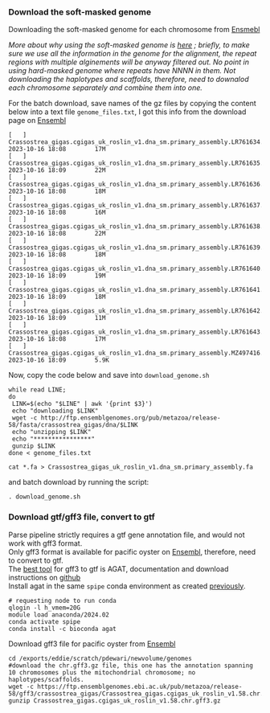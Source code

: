 ### Download the soft-masked genome
Downloading the soft-masked genome for each chromosome from [Ensmebl](http://ftp.ensemblgenomes.org/pub/metazoa/release-58/fasta/crassostrea_gigas/dna/)  

*More about why using the soft-masked genome is [here](https://bioinformatics.stackexchange.com/questions/540/what-ensembl-genome-version-should-i-use-for-alignments-e-g-toplevel-fa-vs-p) ; briefly, to make sure we use all the information in the genome for the alignment,
the repeat regions with multiple alginements will be anyway filtered out. No point in using hard-masked genome where repeats have NNNN in them. Not downloading the haplotypes and scaffolds, therefore, need to downalod each chromosome separately and combine them into one.*  

For the batch download, save names of the gz files by copying the content below into a text file `genome_files.txt`, I got this info from the download page on [Ensembl](http://ftp.ensemblgenomes.org/pub/metazoa/release-58/fasta/crassostrea_gigas/dna/)
```
[   ]   Crassostrea_gigas.cgigas_uk_roslin_v1.dna_sm.primary_assembly.LR761634.1.fa.gz  2023-10-16 18:08        17M
[   ]   Crassostrea_gigas.cgigas_uk_roslin_v1.dna_sm.primary_assembly.LR761635.1.fa.gz  2023-10-16 18:09        22M
[   ]   Crassostrea_gigas.cgigas_uk_roslin_v1.dna_sm.primary_assembly.LR761636.1.fa.gz  2023-10-16 18:08        18M
[   ]   Crassostrea_gigas.cgigas_uk_roslin_v1.dna_sm.primary_assembly.LR761637.1.fa.gz  2023-10-16 18:08        16M
[   ]   Crassostrea_gigas.cgigas_uk_roslin_v1.dna_sm.primary_assembly.LR761638.1.fa.gz  2023-10-16 18:08        22M
[   ]   Crassostrea_gigas.cgigas_uk_roslin_v1.dna_sm.primary_assembly.LR761639.1.fa.gz  2023-10-16 18:08        18M
[   ]   Crassostrea_gigas.cgigas_uk_roslin_v1.dna_sm.primary_assembly.LR761640.1.fa.gz  2023-10-16 18:09        19M
[   ]   Crassostrea_gigas.cgigas_uk_roslin_v1.dna_sm.primary_assembly.LR761641.1.fa.gz  2023-10-16 18:09        18M
[   ]   Crassostrea_gigas.cgigas_uk_roslin_v1.dna_sm.primary_assembly.LR761642.1.fa.gz  2023-10-16 18:09        11M
[   ]   Crassostrea_gigas.cgigas_uk_roslin_v1.dna_sm.primary_assembly.LR761643.1.fa.gz  2023-10-16 18:08        17M
[   ]   Crassostrea_gigas.cgigas_uk_roslin_v1.dna_sm.primary_assembly.MZ497416.1.fa.gz  2023-10-16 18:09        5.9K
```
Now, copy the code below and save into `download_genome.sh`  
```
while read LINE;
do
 LINK=$(echo "$LINE" | awk '{print $3}')
 echo "downloading $LINK"
 wget -c http://ftp.ensemblgenomes.org/pub/metazoa/release-58/fasta/crassostrea_gigas/dna/$LINK
 echo "unzipping $LINK"
 echo "****************"
 gunzip $LINK
done < genome_files.txt

cat *.fa > Crassostrea_gigas_uk_roslin_v1.dna_sm.primary_assembly.fa

```
and batch download by running the script:    

`. download_genome.sh`

### Download gtf/gff3 file, convert to gtf
Parse pipeline strictly requires a gtf gene annotation file, and would not work with gff3 format.  
Only gff3 format is available for pacific oyster on [Ensembl](https://ftp.ensemblgenomes.ebi.ac.uk/pub/metazoa/release-58/gff3/crassostrea_gigas/), therefore, need to convert to gtf.  
The [best tool](https://agat.readthedocs.io/en/latest/gff_to_gtf.html) for gff3 to gtf is AGAT, documentation and download instructions on [github](https://github.com/NBISweden/AGAT)  
Install agat in the same `spipe` conda environment as created [previously](https://github.com/Pooran-Dewari/parse_single_cell_analysis/tree/main/01_installation).  
```
# requesting node to run conda
qlogin -l h_vmem=20G
module load anaconda/2024.02
conda activate spipe
conda install -c bioconda agat
```
Download gff3 file for pacific oyster from  [Ensembl](https://ftp.ensemblgenomes.ebi.ac.uk/pub/metazoa/release-58/gff3/crassostrea_gigas/) 
```
cd /exports/eddie/scratch/pdewari/newvolume/genomes
#download the chr.gff3.gz file, this one has the annotation spanning 10 chromosomes plus the mitochondrial chromosome; no haplotypes/scaffolds.  
wget -c https://ftp.ensemblgenomes.ebi.ac.uk/pub/metazoa/release-58/gff3/crassostrea_gigas/Crassostrea_gigas.cgigas_uk_roslin_v1.58.chr.gff3.gz
gunzip Crassostrea_gigas.cgigas_uk_roslin_v1.58.chr.gff3.gz
```



